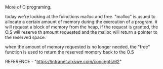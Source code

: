 More of C programing.

today we're looking at the fuinctions malloc and free.
"malloc" is usued to allocate a certain amount of memory during the exercution of a program. it will request a block of memory from the heap, if the request is granted, the O.S will reserve th amount requested and the malloc will return a pointer to the reserved space.

when the amount of memory requested is no longer needed, the "free" function is used to return the reserved momory back to the O.S

REFERENCE - "https://intranet.alxswe.com/concepts/62"
